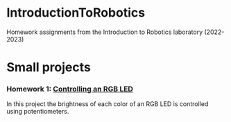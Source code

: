 # IntroductionToRobotics
Homework assignments from the Introduction to Robotics laboratory (2022-2023)
# Small projects
### Homework 1: [Controlling an RGB LED](/Lab2)
In this project the brightness of each color of an RGB LED is controlled using potentiometers.
